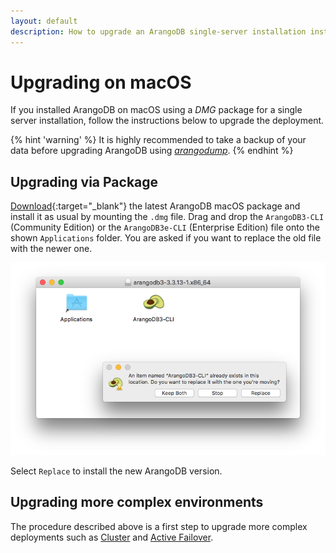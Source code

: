 ```yaml
---
layout: default
description: How to upgrade an ArangoDB single-server installation installed via a DMG package
---
```

# Upgrading on macOS

If you installed ArangoDB on macOS using a _DMG_ package for a single server
installation, follow the instructions below to upgrade the deployment.

{% hint 'warning' %}
It is highly recommended to take a backup of your data before upgrading ArangoDB
using [_arangodump_](programs-arangodump.html).
{% endhint %}

## Upgrading via Package

[Download](https://www.arangodb.com/download/){:target="_blank"} the latest
ArangoDB macOS package and install it as usual by mounting the `.dmg` file.
Drag and drop the `ArangoDB3-CLI` (Community Edition) or the `ArangoDB3e-CLI`
(Enterprise Edition) file onto the shown `Applications` folder.
You are asked if you want to replace the old file with the newer one.

![MacOSUpgrade](images/MacOSUpgrade.png) 

Select `Replace` to install the new ArangoDB version.

## Upgrading more complex environments

The procedure described above is a first step to upgrade more complex
deployments such as
[Cluster](architecture-deployment-modes-cluster-architecture.html)
and [Active Failover](architecture-deployment-modes-active-failover.html).
